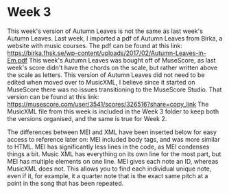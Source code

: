# Week 3
This week's version of Autumn Leaves is not the same as last week's Autumn Leaves. Last week, I imported a pdf of Autumn Leaves from Birka, a website with music courses. The pdf can be found at this link: 
https://birka.fhsk.se/wp-content/uploads/2017/02/Autumn-Leaves-in-Em.pdf
This week's Autumn Leaves was bought off of MuseScore, as last week's score didn't have the chords on the scale, but rather written above the scale as letters. This version of Autumn Leaves did not need to be edited when moved over to MusicXML, I believe since it started on MuseScore there was no issues transitioning to the MuseScore Studio. That version can be found at this link:
https://musescore.com/user/3541/scores/326516?share=copy_link
The MusicXML file from this week is included in the Week 3 folder to keep both the versions organised, and the same is true for Week 2.

The differences between MEI and XML have been inserted below for easy access to reference later on:
MEI included body tags, and was more similar to HTML. MEI has significantly less lines in the code, as MEI condenses things a bit. Music XML has everything on its own line for the most part, but MEI has multiple elements on one line. MEI gives each note an ID, whereas MusicXML does not. This allows you to find each individual unique note, even if it, for example, it a quarter note that is the exact same pitch at a point in the song that has been repeated.
